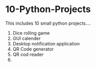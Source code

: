 # 10-Python-Projects
This includes 10 small python projects....

1. Dice rolling game
2. GUI calender
3. Desktop notification application
4. QR Code generator
5. QR cod reader
6. 
